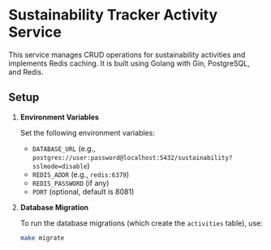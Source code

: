 # Sustainability Tracker Activity Service

This service manages CRUD operations for sustainability activities and implements Redis caching. It is built using Golang with Gin, PostgreSQL, and Redis.

## Setup

1. **Environment Variables**

   Set the following environment variables:
   - `DATABASE_URL` (e.g., `postgres://user:password@localhost:5432/sustainability?sslmode=disable`)
   - `REDIS_ADDR` (e.g., `redis:6379`)
   - `REDIS_PASSWORD` (if any)
   - `PORT` (optional, default is 8081)

2. **Database Migration**

   To run the database migrations (which create the `activities` table), use:

   ```sh
   make migrate